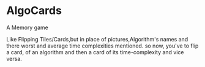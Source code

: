 # AlgoCards
A Memory game




Like Flipping Tiles/Cards,but in place of pictures,Algorithm's names and there worst and average time complexities mentioned.
so now, you've to flip a card, of an algorithm and then a card of its time-complexity and vice versa.

